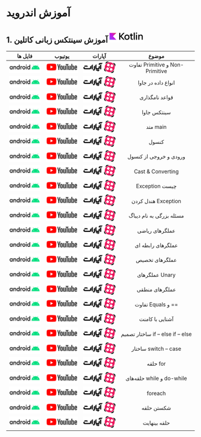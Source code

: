 
# آموزش اندروید

## 1. آموزش سینتکس زبانی کاتلین      ![kotlin](./res/drawable/logo_kotlin.png)
| فایل ها                                | یوتیوب                                 | آپارات                                  | موضوع                               |
|:----:|:------:|:----:|:----:|
| ![فایل](./res/drawable/logo_Android.png)| ![یوتیوب](./res/drawable/logo_youtube.png)| ![logo](./res/drawable/logo.png)| تفاوت Primitive و Non-Primitive|
| ![فایل](./res/drawable/logo_Android.png)| ![یوتیوب](./res/drawable/logo_youtube.png)| ![logo](./res/drawable/logo.png)| انواع داده در جاوا|
| ![فایل](./res/drawable/logo_Android.png)| ![یوتیوب](./res/drawable/logo_youtube.png)| ![logo](./res/drawable/logo.png)| قواعد نامگذاری|
| ![فایل](./res/drawable/logo_Android.png)| ![یوتیوب](./res/drawable/logo_youtube.png)| ![logo](./res/drawable/logo.png)| سینتکس جاوا|
| ![فایل](./res/drawable/logo_Android.png)| ![یوتیوب](./res/drawable/logo_youtube.png)| ![logo](./res/drawable/logo.png)| متد main|
| ![فایل](./res/drawable/logo_Android.png)| ![یوتیوب](./res/drawable/logo_youtube.png)| ![logo](./res/drawable/logo.png)| کنسول|
| ![فایل](./res/drawable/logo_Android.png)| ![یوتیوب](./res/drawable/logo_youtube.png)| ![logo](./res/drawable/logo.png)| ورودی و خروجی از کنسول             |
| ![فایل](./res/drawable/logo_Android.png)| ![یوتیوب](./res/drawable/logo_youtube.png)| ![logo](./res/drawable/logo.png)| Cast & Converting|
| ![فایل](./res/drawable/logo_Android.png)| ![یوتیوب](./res/drawable/logo_youtube.png)| ![logo](./res/drawable/logo.png)| Exception چیست                       |
| ![فایل](./res/drawable/logo_Android.png)| ![یوتیوب](./res/drawable/logo_youtube.png)| ![logo](./res/drawable/logo.png)| هندل کردن Exception|
| ![فایل](./res/drawable/logo_Android.png)| ![یوتیوب](./res/drawable/logo_youtube.png)| ![logo](./res/drawable/logo.png)| مسئله بزرگی به نام دیباگ|
| ![فایل](./res/drawable/logo_Android.png)| ![یوتیوب](./res/drawable/logo_youtube.png)| ![logo](./res/drawable/logo.png)| عملگرهای ریاضی|
| ![فایل](./res/drawable/logo_Android.png)| ![یوتیوب](./res/drawable/logo_youtube.png)| ![logo](./res/drawable/logo.png)| عملگرهای رابطه ای|
| ![فایل](./res/drawable/logo_Android.png)| ![یوتیوب](./res/drawable/logo_youtube.png)| ![logo](./res/drawable/logo.png)| عملگرهای تخصیص|
| ![فایل](./res/drawable/logo_Android.png)| ![یوتیوب](./res/drawable/logo_youtube.png)| ![logo](./res/drawable/logo.png)| عملگرهای Unary|
| ![فایل](./res/drawable/logo_Android.png)| ![یوتیوب](./res/drawable/logo_youtube.png)| ![logo](./res/drawable/logo.png)| عملگرهای منطقی|
| ![فایل](./res/drawable/logo_Android.png)| ![یوتیوب](./res/drawable/logo_youtube.png)| ![logo](./res/drawable/logo.png)| تفاوت Equals و ==|
| ![فایل](./res/drawable/logo_Android.png)| ![یوتیوب](./res/drawable/logo_youtube.png)| ![logo](./res/drawable/logo.png)| آشنایی با کامنت|
| ![فایل](./res/drawable/logo_Android.png)| ![یوتیوب](./res/drawable/logo_youtube.png)| ![logo](./res/drawable/logo.png)| ساختار تصمیم if – else if – else    |
| ![فایل](./res/drawable/logo_Android.png)| ![یوتیوب](./res/drawable/logo_youtube.png)| ![logo](./res/drawable/logo.png)| ساختار switch – case|
| ![فایل](./res/drawable/logo_Android.png)| ![یوتیوب](./res/drawable/logo_youtube.png)| ![logo](./res/drawable/logo.png)| حلقه for|
| ![فایل](./res/drawable/logo_Android.png)| ![یوتیوب](./res/drawable/logo_youtube.png)| ![logo](./res/drawable/logo.png)| حلقه‌های while و do-while|
| ![فایل](./res/drawable/logo_Android.png)| ![یوتیوب](./res/drawable/logo_youtube.png)| ![logo](./res/drawable/logo.png)| foreach|
| ![فایل](./res/drawable/logo_Android.png)| ![یوتیوب](./res/drawable/logo_youtube.png)| ![logo](./res/drawable/logo.png)| شکستن حلقه|
| ![فایل](./res/drawable/logo_Android.png)| ![یوتیوب](./res/drawable/logo_youtube.png)| ![logo](./res/drawable/logo.png)| حلقه بینهایت|
